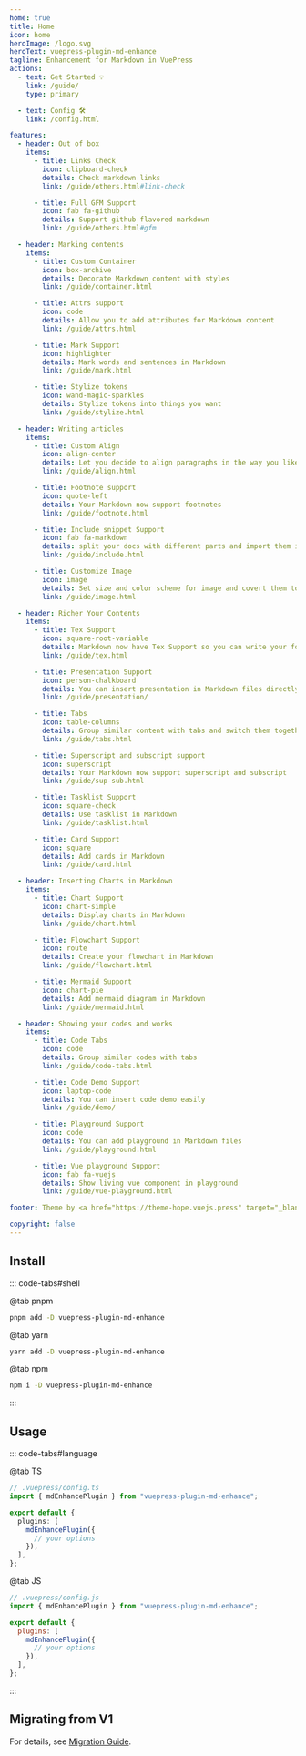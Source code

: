 ```yaml
---
home: true
title: Home
icon: home
heroImage: /logo.svg
heroText: vuepress-plugin-md-enhance
tagline: Enhancement for Markdown in VuePress
actions:
  - text: Get Started 💡
    link: /guide/
    type: primary

  - text: Config 🛠
    link: /config.html

features:
  - header: Out of box
    items:
      - title: Links Check
        icon: clipboard-check
        details: Check markdown links
        link: /guide/others.html#link-check

      - title: Full GFM Support
        icon: fab fa-github
        details: Support github flavored markdown
        link: /guide/others.html#gfm

  - header: Marking contents
    items:
      - title: Custom Container
        icon: box-archive
        details: Decorate Markdown content with styles
        link: /guide/container.html

      - title: Attrs support
        icon: code
        details: Allow you to add attributes for Markdown content
        link: /guide/attrs.html

      - title: Mark Support
        icon: highlighter
        details: Mark words and sentences in Markdown
        link: /guide/mark.html

      - title: Stylize tokens
        icon: wand-magic-sparkles
        details: Stylize tokens into things you want
        link: /guide/stylize.html

  - header: Writing articles
    items:
      - title: Custom Align
        icon: align-center
        details: Let you decide to align paragraphs in the way you like
        link: /guide/align.html

      - title: Footnote support
        icon: quote-left
        details: Your Markdown now support footnotes
        link: /guide/footnote.html

      - title: Include snippet Support
        icon: fab fa-markdown
        details: split your docs with different parts and import them in Markdown
        link: /guide/include.html

      - title: Customize Image
        icon: image
        details: Set size and color scheme for image and covert them to figure
        link: /guide/image.html

  - header: Richer Your Contents
    items:
      - title: Tex Support
        icon: square-root-variable
        details: Markdown now have Tex Support so you can write your formula
        link: /guide/tex.html

      - title: Presentation Support
        icon: person-chalkboard
        details: You can insert presentation in Markdown files directly
        link: /guide/presentation/

      - title: Tabs
        icon: table-columns
        details: Group similar content with tabs and switch them together
        link: /guide/tabs.html

      - title: Superscript and subscript support
        icon: superscript
        details: Your Markdown now support superscript and subscript
        link: /guide/sup-sub.html

      - title: Tasklist Support
        icon: square-check
        details: Use tasklist in Markdown
        link: /guide/tasklist.html

      - title: Card Support
        icon: square
        details: Add cards in Markdown
        link: /guide/card.html

  - header: Inserting Charts in Markdown
    items:
      - title: Chart Support
        icon: chart-simple
        details: Display charts in Markdown
        link: /guide/chart.html

      - title: Flowchart Support
        icon: route
        details: Create your flowchart in Markdown
        link: /guide/flowchart.html

      - title: Mermaid Support
        icon: chart-pie
        details: Add mermaid diagram in Markdown
        link: /guide/mermaid.html

  - header: Showing your codes and works
    items:
      - title: Code Tabs
        icon: code
        details: Group similar codes with tabs
        link: /guide/code-tabs.html

      - title: Code Demo Support
        icon: laptop-code
        details: You can insert code demo easily
        link: /guide/demo/

      - title: Playground Support
        icon: code
        details: You can add playground in Markdown files
        link: /guide/playground.html

      - title: Vue playground Support
        icon: fab fa-vuejs
        details: Show living vue component in playground
        link: /guide/vue-playground.html

footer: Theme by <a href="https://theme-hope.vuejs.press" target="_blank">VuePress Theme Hope</a> | MIT Licensed, Copyright © 2019-present Mr.Hope

copyright: false
---
```


## Install

::: code-tabs#shell

@tab pnpm

```bash
pnpm add -D vuepress-plugin-md-enhance
```

@tab yarn

```bash
yarn add -D vuepress-plugin-md-enhance
```

@tab npm

```bash
npm i -D vuepress-plugin-md-enhance
```

:::

## Usage

::: code-tabs#language

@tab TS

```ts
// .vuepress/config.ts
import { mdEnhancePlugin } from "vuepress-plugin-md-enhance";

export default {
  plugins: [
    mdEnhancePlugin({
      // your options
    }),
  ],
};
```

@tab JS

```js
// .vuepress/config.js
import { mdEnhancePlugin } from "vuepress-plugin-md-enhance";

export default {
  plugins: [
    mdEnhancePlugin({
      // your options
    }),
  ],
};
```

:::

## Migrating from V1

For details, see [Migration Guide](./migration.md).

<NetlifyBadge />

<script setup lang="ts">
import NetlifyBadge from "@NetlifyBadge";
</script>
